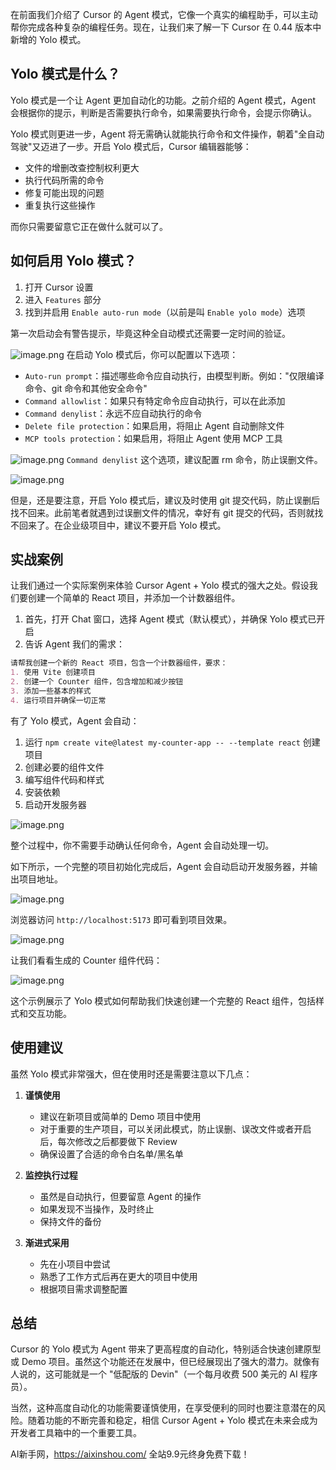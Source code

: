 在前面我们介绍了 Cursor 的 Agent 模式，它像一个真实的编程助手，可以主动帮你完成各种复杂的编程任务。现在，让我们来了解一下 Cursor 在 0.44 版本中新增的 Yolo 模式。

## Yolo 模式是什么？

Yolo 模式是一个让 Agent 更加自动化的功能。之前介绍的 Agent 模式，Agent 会根据你的提示，判断是否需要执行命令，如果需要执行命令，会提示你确认。

Yolo 模式则更进一步，Agent 将无需确认就能执行命令和文件操作，朝着"全自动驾驶"又迈进了一步。开启 Yolo 模式后，Cursor 编辑器能够：

* 文件的增删改查控制权利更大
* 执行代码所需的命令
* 修复可能出现的问题
* 重复执行这些操作

而你只需要留意它正在做什么就可以了。

## 如何启用 Yolo 模式？

1. 打开 Cursor 设置
2. 进入 `Features` 部分
3. 找到并启用 `Enable auto-run mode`（以前是叫 `Enable yolo mode`）选项

第一次启动会有警告提示，毕竟这种全自动模式还需要一定时间的验证。

![image.png](https://p6-juejin.byteimg.com/tos-cn-i-k3u1fbpfcp/e729b63383614520b7674631b7c15f22~tplv-k3u1fbpfcp-jj-mark:1600:0:0:0:q75.jpg#?w=477&h=178&s=17389&e=png&b=151515) 在启动 Yolo 模式后，你可以配置以下选项：

* `Auto-run prompt`：描述哪些命令应自动执行，由模型判断。例如："仅限编译命令、git 命令和其他安全命令"
* `Command allowlist`：如果只有特定命令应自动执行，可以在此添加
* `Command denylist`：永远不应自动执行的命令
* `Delete file protection`：如果启用，将阻止 Agent 自动删除文件
* `MCP tools protection`：如果启用，将阻止 Agent 使用 MCP 工具

![image.png](https://p9-juejin.byteimg.com/tos-cn-i-k3u1fbpfcp/da77ac68f2d24b10a0ed423f12672fab~tplv-k3u1fbpfcp-jj-mark:1600:0:0:0:q75.jpg#?w=931&h=676&s=78988&e=png&b=1a1a1a) `Command denylist` 这个选项，建议配置 rm 命令，防止误删文件。

![image.png](https://p9-juejin.byteimg.com/tos-cn-i-k3u1fbpfcp/6cd15dba624b458fb8024d46e07d97b6~tplv-k3u1fbpfcp-jj-mark:1600:0:0:0:q75.jpg#?w=490&h=127&s=10631&e=png&b=181818)

但是，还是要注意，开启 Yolo 模式后，建议及时使用 git 提交代码，防止误删后找不回来。此前笔者就遇到过误删文件的情况，幸好有 git 提交的代码，否则就找不回来了。在企业级项目中，建议不要开启 Yolo 模式。

## 实战案例

让我们通过一个实际案例来体验 Cursor Agent + Yolo 模式的强大之处。假设我们要创建一个简单的 React 项目，并添加一个计数器组件。

1. 首先，打开 Chat 窗口，选择 Agent 模式（默认模式），并确保 Yolo 模式已开启
2. 告诉 Agent 我们的需求：

```markdown
请帮我创建一个新的 React 项目，包含一个计数器组件，要求：
1. 使用 Vite 创建项目
2. 创建一个 Counter 组件，包含增加和减少按钮
3. 添加一些基本的样式
4. 运行项目并确保一切正常
```

有了 Yolo 模式，Agent 会自动：

1. 运行 `npm create vite@latest my-counter-app -- --template react` 创建项目
2. 创建必要的组件文件
3. 编写组件代码和样式
4. 安装依赖
5. 启动开发服务器

![image.png](https://p3-juejin.byteimg.com/tos-cn-i-k3u1fbpfcp/10e12cba277d45bf8e4c6dcd1701f7e8~tplv-k3u1fbpfcp-jj-mark:1600:0:0:0:q75.jpg#?w=806&h=948&s=129503&e=png&b=161616)

整个过程中，你不需要手动确认任何命令，Agent 会自动处理一切。

如下所示，一个完整的项目初始化完成后，Agent 会自动启动开发服务器，并输出项目地址。

![image.png](https://p3-juejin.byteimg.com/tos-cn-i-k3u1fbpfcp/e9779b2353c0439e9c8613f4aa8bb4ae~tplv-k3u1fbpfcp-jj-mark:1600:0:0:0:q75.jpg#?w=1708&h=1018&s=276797&e=png&b=151515)

浏览器访问 `http://localhost:5173` 即可看到项目效果。

![image.png](https://p1-juejin.byteimg.com/tos-cn-i-k3u1fbpfcp/2e7521fb4a7b44b88aa3817e44e171e7~tplv-k3u1fbpfcp-jj-mark:1600:0:0:0:q75.jpg#?w=667&h=347&s=10036&e=png&b=fcfcfc)

让我们看看生成的 Counter 组件代码：

![image.png](https://p3-juejin.byteimg.com/tos-cn-i-k3u1fbpfcp/11dcf0b5272d4a99b3de3785a1f4eaa7~tplv-k3u1fbpfcp-jj-mark:1600:0:0:0:q75.jpg#?w=1393&h=871&s=219547&e=png&b=323725)

这个示例展示了 Yolo 模式如何帮助我们快速创建一个完整的 React 组件，包括样式和交互功能。

## 使用建议

虽然 Yolo 模式非常强大，但在使用时还是需要注意以下几点：

1. **谨慎使用**

   * 建议在新项目或简单的 Demo 项目中使用
   * 对于重要的生产项目，可以关闭此模式，防止误删、误改文件或者开启后，每次修改之后都要做下 Review
   * 确保设置了合适的命令白名单/黑名单

2. **监控执行过程**

   * 虽然是自动执行，但要留意 Agent 的操作
   * 如果发现不当操作，及时终止
   * 保持文件的备份

3. **渐进式采用**

   * 先在小项目中尝试
   * 熟悉了工作方式后再在更大的项目中使用
   * 根据项目需求调整配置

## 总结

Cursor 的 Yolo 模式为 Agent 带来了更高程度的自动化，特别适合快速创建原型或 Demo 项目。虽然这个功能还在发展中，但已经展现出了强大的潜力。就像有人说的，这可能就是一个 "低配版的 Devin"（一个每月收费 500 美元的 AI 程序员）。

当然，这种高度自动化的功能需要谨慎使用，在享受便利的同时也要注意潜在的风险。随着功能的不断完善和稳定，相信 Cursor Agent + Yolo 模式在未来会成为开发者工具箱中的一个重要工具。

AI新手网，https://aixinshou.com/  全站9.9元终身免费下载！